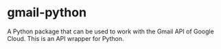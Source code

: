 # gmail-python
 A Python package that can be used to work with the Gmail API of Google Cloud. This is an API wrapper for Python.
